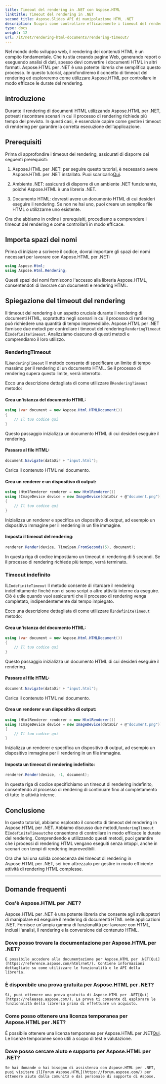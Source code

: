 ```yaml
---
title: Timeout del rendering in .NET con Aspose.HTML
linktitle: Timeout del rendering in .NET
second_title: Aspose.Slides API di manipolazione HTML .NET
description: Scopri come controllare efficacemente i timeout del rendering in Aspose.HTML per .NET. Esplora le opzioni di rendering e assicurati un rendering fluido dei documenti HTML.
type: docs
weight: 12
url: /it/net/rendering-html-documents/rendering-timeout/
---
```


Nel mondo dello sviluppo web, il rendering dei contenuti HTML è un compito fondamentale. Che tu stia creando pagine Web, generando report o eseguendo analisi di dati, spesso devi convertire i documenti HTML in altri formati. Aspose.HTML per .NET è una potente libreria che semplifica questo processo. In questo tutorial, approfondiremo il concetto di timeout del rendering ed esploreremo come utilizzare Aspose.HTML per controllare in modo efficace le durate del rendering.

## introduzione

Durante il rendering di documenti HTML utilizzando Aspose.HTML per .NET, potresti riscontrare scenari in cui il processo di rendering richiede più tempo del previsto. In questi casi, è essenziale capire come gestire i timeout di rendering per garantire la corretta esecuzione dell'applicazione.

## Prerequisiti

Prima di approfondire i timeout del rendering, assicurati di disporre dei seguenti prerequisiti:

1.  Aspose.HTML per .NET: per seguire questo tutorial, è necessario avere Aspose.HTML per .NET installato. Puoi scaricarlo[Qui](https://releases.aspose.com/html/net/).

2. Ambiente .NET: assicurati di disporre di un ambiente .NET funzionante, poiché Aspose.HTML è una libreria .NET.

3. Documento HTML: dovresti avere un documento HTML di cui desideri eseguire il rendering. Se non ne hai uno, puoi creare un semplice file HTML o utilizzarne uno esistente.

Ora che abbiamo in ordine i prerequisiti, procediamo a comprendere i timeout del rendering e come controllarli in modo efficace.

## Importa spazi dei nomi

Prima di iniziare a scrivere il codice, dovrai importare gli spazi dei nomi necessari per lavorare con Aspose.HTML per .NET:

```csharp
using Aspose.Html;
using Aspose.Html.Rendering;
```

Questi spazi dei nomi forniscono l'accesso alla libreria Aspose.HTML, consentendoti di lavorare con documenti e rendering HTML.

## Spiegazione del timeout del rendering

 Il timeout del rendering è un aspetto cruciale durante il rendering di documenti HTML, soprattutto negli scenari in cui il processo di rendering può richiedere una quantità di tempo imprevedibile. Aspose.HTML per .NET fornisce due metodi per controllare i timeout del rendering:`RenderingTimeout` E`IndefiniteTimeout`. Analizziamo ciascuno di questi metodi e comprendiamo il loro utilizzo.

### RenderingTimeout

 IL`RenderingTimeout` Il metodo consente di specificare un limite di tempo massimo per il rendering di un documento HTML. Se il processo di rendering supera questo limite, verrà interrotto.

 Ecco una descrizione dettagliata di come utilizzare il`RenderingTimeout` metodo:

#### Crea un'istanza del documento HTML:

   ```csharp
   using (var document = new Aspose.Html.HTMLDocument())
   {
       // Il tuo codice qui
   }
   ```

   Questo passaggio inizializza un documento HTML di cui desideri eseguire il rendering.

#### Passare al file HTML:

   ```csharp
   document.Navigate(dataDir + "input.html");
   ```

   Carica il contenuto HTML nel documento.

#### Crea un renderer e un dispositivo di output:

   ```csharp
   using (HtmlRenderer renderer = new HtmlRenderer())
   using (ImageDevice device = new ImageDevice(dataDir + @"document.png"))
   {
       // Il tuo codice qui
   }
   ```

   Inizializza un renderer e specifica un dispositivo di output, ad esempio un dispositivo immagine per il rendering in un file immagine.

#### Imposta il timeout del rendering:

   ```csharp
   renderer.Render(device, TimeSpan.FromSeconds(5), document);
   ```

   In questa riga di codice impostiamo un timeout di rendering di 5 secondi. Se il processo di rendering richiede più tempo, verrà terminato.

### Timeout indefinito

 IL`IndefiniteTimeout` Il metodo consente di ritardare il rendering indefinitamente finché non ci sono script o altre attività interne da eseguire. Ciò è utile quando vuoi assicurarti che il processo di rendering venga completato, indipendentemente dal tempo impiegato.

 Ecco una descrizione dettagliata di come utilizzare il`IndefiniteTimeout` metodo:

#### Crea un'istanza del documento HTML:

   ```csharp
   using (var document = new Aspose.Html.HTMLDocument())
   {
       // Il tuo codice qui
   }
   ```

   Questo passaggio inizializza un documento HTML di cui desideri eseguire il rendering.

#### Passare al file HTML:

   ```csharp
   document.Navigate(dataDir + "input.html");
   ```

   Carica il contenuto HTML nel documento.

#### Crea un renderer e un dispositivo di output:

   ```csharp
   using (HtmlRenderer renderer = new HtmlRenderer())
   using (ImageDevice device = new ImageDevice(dataDir + @"document.png"))
   {
       // Il tuo codice qui
   }
   ```

   Inizializza un renderer e specifica un dispositivo di output, ad esempio un dispositivo immagine per il rendering in un file immagine.

#### Imposta un timeout di rendering indefinito:

   ```csharp
   renderer.Render(device, -1, document);
   ```

   In questa riga di codice specifichiamo un timeout di rendering indefinito, consentendo al processo di rendering di continuare fino al completamento di tutte le attività interne.

## Conclusione

 In questo tutorial, abbiamo esplorato il concetto di timeout del rendering in Aspose.HTML per .NET. Abbiamo discusso due metodi,`RenderingTimeout` E`IndefiniteTimeout`che consentono di controllare in modo efficace le durate del rendering. Comprendendo e utilizzando questi metodi, puoi garantire che i processi di rendering HTML vengano eseguiti senza intoppi, anche in scenari con tempi di rendering imprevedibili.

Ora che hai una solida conoscenza dei timeout di rendering in Aspose.HTML per .NET, sei ben attrezzato per gestire in modo efficiente attività di rendering HTML complesse.

---

## Domande frequenti

### Cos'è Aspose.HTML per .NET?
   Aspose.HTML per .NET è una potente libreria che consente agli sviluppatori di manipolare ed eseguire il rendering di documenti HTML nelle applicazioni .NET. Fornisce un'ampia gamma di funzionalità per lavorare con HTML, inclusi l'analisi, il rendering e la conversione del contenuto HTML.

### Dove posso trovare la documentazione per Aspose.HTML per .NET?
    È possibile accedere alla documentazione per Aspose.HTML per .NET[Qui](https://reference.aspose.com/html/net/). Contiene informazioni dettagliate su come utilizzare le funzionalità e le API della libreria.

### È disponibile una prova gratuita per Aspose.HTML per .NET?
    Sì, puoi ottenere una prova gratuita di Aspose.HTML per .NET[Qui](https://releases.aspose.com/). La prova ti consente di esplorare le funzionalità della libreria prima di effettuare un acquisto.

### Come posso ottenere una licenza temporanea per Aspose.HTML per .NET?
   È possibile ottenere una licenza temporanea per Aspose.HTML per .NET[Qui](https://purchase.aspose.com/temporary-license/). Le licenze temporanee sono utili a scopo di test e valutazione.

### Dove posso cercare aiuto e supporto per Aspose.HTML per .NET?
    Se hai domande o hai bisogno di assistenza con Aspose.HTML per .NET, puoi visitare il[Forum Aspose.HTML](https://forum.aspose.com/) per ottenere aiuto dalla comunità e dal personale di supporto di Aspose.



